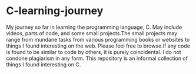 # C-learning-journey
My journey so far in learning the programming language, C. May include videos, parts of code, and some small projects.The small projects may range from mundane tasks from various programming books or websites to things I found interesting on the web. Please feel free to browse.If any code is found to be similar to code by others, it is purely coincidental. I do not condone plagiarism in any form. This repository is an informal collection of things I found interesting on C.

